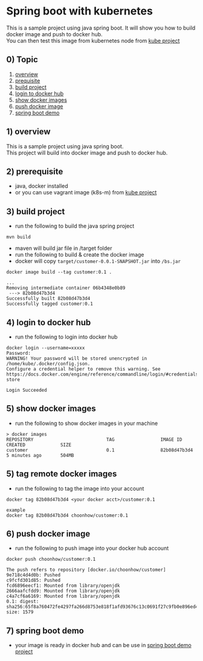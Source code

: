 # Spring boot with kubernetes
This is a sample project using java spring boot. It will show you how to build docker image and push to docker hub.  
You can then test this image from kubernetes node from [kube project](https://github.com/choonhow/kube)

## 0) Topic
1) [overview](#1-overview)  
2) [prequisite](#2-prerequisite)  
3) [build project](#3-build-project) 
4) [login to docker hub](#4-login-to-docker-hub)
5) [show docker images](#5-show-docker-images)
6) [push docker image](#6-push-docker-image)
7) [spring boot demo](#7-spring-boot-demo)

## 1) overview
This is a sample project using java spring boot.  
This project will build into docker image and push to docker hub.  

## 2) prerequisite
- java, docker installed
- or you can use vagrant image (k8s-m) from [kube project](https://github.com/choonhow/kube)

## 3) build project
- run the following to build the java spring project
```
mvn build
```
- maven will build jar file in /target folder 
- run the following to build & create the docker image
- docker will copy `target/customer-0.0.1-SNAPSHOT.jar` into `/bs.jar`
```
docker image build --tag customer:0.1 .

...
Removing intermediate container 06b4348e0b89
 ---> 82b08d47b3d4
Successfully built 82b08d47b3d4
Successfully tagged customer:0.1

```

## 4) login to docker hub
- run the following to login into docker hub
```
docker login --username=xxxxx
Password:
WARNING! Your password will be stored unencrypted in /home/kube/.docker/config.json.
Configure a credential helper to remove this warning. See
https://docs.docker.com/engine/reference/commandline/login/#credentials-store

Login Succeeded
```

## 5) show docker images
- run the following to show docker images in your machine

```
> docker images
REPOSITORY                           TAG                 IMAGE ID            CREATED             SIZE
customer                             0.1                 82b08d47b3d4        5 minutes ago       504MB
```

## 5) tag remote docker images
- run the following to tag the image into your account
```
docker tag 82b08d47b3d4 <your docker acct>/customer:0.1

example
docker tag 82b08d47b3d4 choonhow/customer:0.1
```

## 6) push docker image
- run the following to push image into your docker hub account
```
docker push choonhow/customer:0.1

The push refers to repository [docker.io/choonhow/customer]
9e718c4d4d0b: Pushed
c9fcfd301d85: Pushed
fcd6896eecf1: Mounted from library/openjdk
2666aafcfdd9: Mounted from library/openjdk
c4a7cf6a6169: Mounted from library/openjdk
0.1: digest: sha256:65f8a760472fe4297fa266d8753e818f1afd93676c13c0691f27c9fb0e896ed4 size: 1579
```

## 7) spring boot demo
- your image is ready in docker hub and can be use in [spring boot demo project](https://github.com/choonhow/kube#11-setup-spring-boot-demo)
